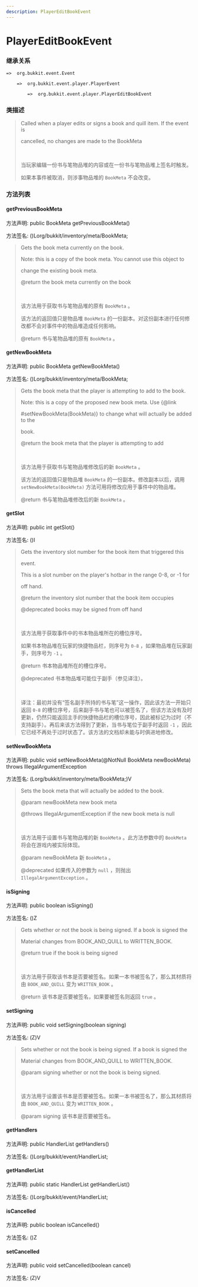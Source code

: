 ```yaml
---
description: PlayerEditBookEvent
---
```


# PlayerEditBookEvent

### 继承关系

    =>  org.bukkit.event.Event

        =>  org.bukkit.event.player.PlayerEvent

            =>  org.bukkit.event.player.PlayerEditBookEvent

### 类描述

> Called when a player edits or signs a book and quill item. If the event is
> 
> cancelled, no changes are made to the BookMeta
> 
> <br>
> 
> 当玩家编辑一份书与笔物品堆的内容或在一份书与笔物品堆上签名时触发。
> 
> 如果本事件被取消，则涉事物品堆的 `BookMeta` 不会改变。

### 方法列表

#### getPreviousBookMeta

方法声明: public BookMeta getPreviousBookMeta()

方法签名: ()Lorg/bukkit/inventory/meta/BookMeta;

> Gets the book meta currently on the book.
> 
> Note: this is a copy of the book meta. You cannot use this object to
> 
> change the existing book meta.
> 
> @return the book meta currently on the book
> 
> <br>
> 
> 该方法用于获取书与笔物品堆的原有 `BookMeta` 。
> 
> 该方法的返回值只是物品堆 `BookMeta` 的一份副本。对这份副本进行任何修改都不会对事件中的物品堆造成任何影响。
> 
> @return 书与笔物品堆的原有 `BookMeta` 。

#### getNewBookMeta

方法声明: public BookMeta getNewBookMeta()

方法签名: ()Lorg/bukkit/inventory/meta/BookMeta;

> Gets the book meta that the player is attempting to add to the book.
> 
> Note: this is a copy of the proposed new book meta. Use {@link
> 
> #setNewBookMeta(BookMeta)} to change what will actually be added to the
> 
> book.
> 
> @return the book meta that the player is attempting to add
> 
> <br>
> 
> 该方法用于获取书与笔物品堆修改后的新 `BookMeta` 。
> 
> 该方法的返回值只是物品堆 `BookMeta` 的一份副本。修改副本以后，调用 `setNewBookMeta(BookMeta)` 方法可用将修改应用于事件中的物品堆。
> 
> @return 书与笔物品堆修改后的新 `BookMeta` 。

#### getSlot

方法声明: public int getSlot()

方法签名: ()I

> Gets the inventory slot number for the book item that triggered this
> 
> event.
> 
> This is a slot number on the player's hotbar in the range 0-8, or -1 for
> 
> off hand.
> 
> @return the inventory slot number that the book item occupies
> 
> @deprecated books may be signed from off hand
> 
> <br>
> 
> 该方法用于获取事件中的书本物品堆所在的槽位序号。
> 
> 如果书本物品堆在玩家的快捷物品栏，则序号为 `0-8` ，如果物品堆在玩家副手，则序号为 `-1` 。
> 
> @return 书本物品堆所在的槽位序号。
> 
> @deprecated 书本物品堆可能位于副手（参见译注）。
> 
> <br>
> 
> 译注：最初并没有“签名副手所持的书与笔”这一操作，因此该方法一开始只返回 `0-8` 的槽位序号，后来副手书与笔也可以被签名了，但该方法没有及时更新，仍然只能返回主手的快捷物品栏的槽位序号，因此被标记为过时（不支持副手）。再后来该方法得到了更新，当书与笔位于副手时返回 `-1` ，因此它已经不再处于过时状态了。该方法的文档却未能与时俱进地修改。

#### setNewBookMeta

方法声明: public void setNewBookMeta(@NotNull BookMeta newBookMeta) throws IllegalArgumentException

方法签名: (Lorg/bukkit/inventory/meta/BookMeta;)V

> Sets the book meta that will actually be added to the book.
> 
> @param newBookMeta new book meta
> 
> @throws IllegalArgumentException if the new book meta is null
> 
> <br>
> 
> 该方法用于设置书与笔物品堆的新 `BookMeta` 。此方法参数中的 `BookMeta` 将会在游戏内被实际体现。
> 
> @param newBookMeta 新 `BookMeta` 。
> 
> @deprecated 如果传入的参数为 `null` ，则抛出 `IllegalArgumentException` 。

#### isSigning

方法声明: public boolean isSigning()

方法签名: ()Z

> Gets whether or not the book is being signed. If a book is signed the
> 
> Material changes from BOOK_AND_QUILL to WRITTEN_BOOK.
> 
> @return true if the book is being signed
> 
> <br>
> 
> 该方法用于获取该书本是否要被签名。如果一本书被签名了，那么其材质将由 `BOOK_AND_QUILL` 变为 `WRITTEN_BOOK` 。
> 
> @return 该书本是否要被签名，如果要被签名则返回 `true` 。

#### setSigning

方法声明: public void setSigning(boolean signing)

方法签名: (Z)V

> Sets whether or not the book is being signed. If a book is signed the
> 
> Material changes from BOOK_AND_QUILL to WRITTEN_BOOK.
> 
> @param signing whether or not the book is being signed.
> 
> <br>
> 
> 该方法用于设置该书本是否要被签名。如果一本书被签名了，那么其材质将由 `BOOK_AND_QUILL` 变为 `WRITTEN_BOOK` 。
> 
> @param signing 该书本是否要被签名。

#### getHandlers

方法声明: public HandlerList getHandlers()

方法签名: ()Lorg/bukkit/event/HandlerList;

#### getHandlerList

方法声明: public static HandlerList getHandlerList()

方法签名: ()Lorg/bukkit/event/HandlerList;

#### isCancelled

方法声明: public boolean isCancelled()

方法签名: ()Z

#### setCancelled

方法声明: public void setCancelled(boolean cancel)

方法签名: (Z)V